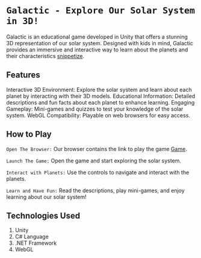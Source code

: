 # `Galactic - Explore Our Solar System in 3D!`

Galactic is an educational game developed in Unity that offers a stunning 3D representation of our solar system. Designed with kids in mind, Galactic provides an immersive and interactive way to learn about the planets and their characteristics [snippetize](https://snippetize.pages.dev).

## Features

Interactive 3D Environment: Explore the solar system and learn about each planet by interacting with their 3D models.
Educational Information: Detailed descriptions and fun facts about each planet to enhance learning.
Engaging Gameplay: Mini-games and quizzes to test your knowledge of the solar system.
WebGL Compatibility: Playable on web browsers for easy access.

## How to Play

`Open The Browser:` Our browser contains the link to play the game [Game](https://snippetize.pages.dev/game).

`Launch The Game:` Open the game and start exploring the solar system.

`Interact with Planets:` Use the controls to navigate and interact with the planets.

`Learn and Have Fun:` Read the descriptions, play mini-games, and enjoy learning about our solar system!

## Technologies Used

1. Unity
2. C# Language
3. .NET Framework
4. WebGL
